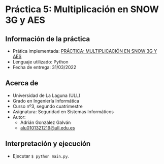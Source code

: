 # Práctica 5: Multiplicación en SNOW 3G y AES

## Información de la práctica
* Prática implementada: [PRÁCTICA: MULTIPLICACIÓN EN SNOW 3G Y AES](https://campusingenieriaytecnologia2122.ull.es/pluginfile.php/3585/mod_assign/intro/PracticaProducto-SNOW3G-AES.pdf)
* Lenguaje utilizado: Python
* Fecha de entrega: 31/03/2022

## Acerca de
- Universidad de La Laguna (ULL)
- Grado en Ingeniería Informática 
- Curso nº3, segundo cuatrimestre
- Asignatura: Seguridad en Sistemas Informáticos
- Autor:
  - Adrián González Galván
  - alu0101321219@ull.edu.es

## Interpretación y ejecución
- Ejecutar `$ python main.py`.